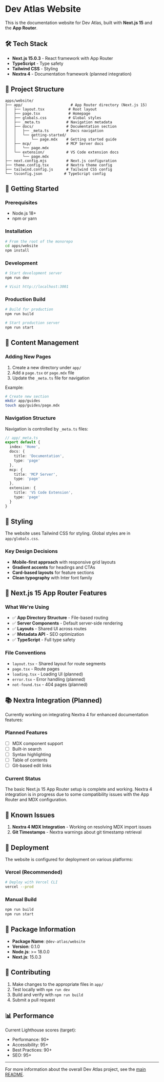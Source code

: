# Dev Atlas Website

This is the documentation website for Dev Atlas, built with **Next.js 15** and the **App Router**.

## 🛠️ Tech Stack

- **Next.js 15.0.3** - React framework with App Router
- **TypeScript** - Type safety
- **Tailwind CSS** - Styling
- **Nextra 4** - Documentation framework (planned integration)

## 📁 Project Structure

```
apps/website/
├── app/                      # App Router directory (Next.js 15)
│   ├── layout.tsx           # Root layout
│   ├── page.tsx             # Homepage
│   ├── globals.css          # Global styles
│   ├── _meta.ts            # Navigation metadata
│   ├── docs/               # Documentation section
│   │   ├── _meta.ts        # Docs navigation
│   │   └── getting-started/
│   │       └── page.mdx    # Getting started guide
│   ├── mcp/                # MCP Server docs
│   │   └── page.mdx        
│   └── extension/          # VS Code extension docs
│       └── page.mdx
├── next.config.mjs         # Next.js configuration
├── theme.config.tsx        # Nextra theme config
├── tailwind.config.js      # Tailwind CSS config
└── tsconfig.json          # TypeScript config
```

## 🚀 Getting Started

### Prerequisites

- Node.js 18+
- npm or yarn

### Installation

```bash
# From the root of the monorepo
cd apps/website
npm install
```

### Development

```bash
# Start development server
npm run dev

# Visit http://localhost:3001
```

### Production Build

```bash
# Build for production
npm run build

# Start production server
npm run start
```

## 📝 Content Management

### Adding New Pages

1. Create a new directory under `app/`
2. Add a `page.tsx` or `page.mdx` file
3. Update the `_meta.ts` file for navigation

Example:
```bash
# Create new section
mkdir app/guides
touch app/guides/page.mdx
```

### Navigation Structure

Navigation is controlled by `_meta.ts` files:

```typescript
// app/_meta.ts
export default {
  index: 'Home',
  docs: {
    title: 'Documentation',
    type: 'page'
  },
  mcp: {
    title: 'MCP Server',
    type: 'page'
  },
  extension: {
    title: 'VS Code Extension',
    type: 'page'
  }
}
```

## 🎨 Styling

The website uses Tailwind CSS for styling. Global styles are in `app/globals.css`.

### Key Design Decisions

- **Mobile-first approach** with responsive grid layouts
- **Gradient accents** for headings and CTAs
- **Card-based layouts** for feature sections
- **Clean typography** with Inter font family

## 🔧 Next.js 15 App Router Features

### What We're Using

- ✅ **App Directory Structure** - File-based routing
- ✅ **Server Components** - Default server-side rendering
- ✅ **Layouts** - Shared UI across routes
- ✅ **Metadata API** - SEO optimization
- ✅ **TypeScript** - Full type safety

### File Conventions

- `layout.tsx` - Shared layout for route segments
- `page.tsx` - Route pages
- `loading.tsx` - Loading UI (planned)
- `error.tsx` - Error handling (planned)
- `not-found.tsx` - 404 pages (planned)

## 📚 Nextra Integration (Planned)

Currently working on integrating Nextra 4 for enhanced documentation features:

### Planned Features

- [ ] MDX component support
- [ ] Built-in search
- [ ] Syntax highlighting
- [ ] Table of contents
- [ ] Git-based edit links

### Current Status

The basic Next.js 15 App Router setup is complete and working. Nextra 4 integration is in progress due to some compatibility issues with the App Router and MDX configuration.

## 🐛 Known Issues

1. **Nextra 4 MDX Integration** - Working on resolving MDX import issues
2. **Git Timestamps** - Nextra warnings about git timestamp retrieval

## 🚀 Deployment

The website is configured for deployment on various platforms:

### Vercel (Recommended)
```bash
# Deploy with Vercel CLI
vercel --prod
```

### Manual Build
```bash
npm run build
npm run start
```

## 📖 Package Information

- **Package Name**: `@dev-atlas/website`
- **Version**: 0.1.0
- **Node.js**: >= 18.0.0
- **Next.js**: 15.0.3

## 🤝 Contributing

1. Make changes to the appropriate files in `app/`
2. Test locally with `npm run dev`
3. Build and verify with `npm run build`
4. Submit a pull request

## 📊 Performance

Current Lighthouse scores (target):
- Performance: 90+
- Accessibility: 95+
- Best Practices: 90+
- SEO: 95+

---

For more information about the overall Dev Atlas project, see the [main README](../../README.md).
